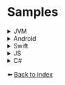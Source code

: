 # Samples
<details><summary>JVM</summary>

````kotlin
// TODO
````
</details>

<details><summary>Android</summary>

````kotlin
// TODO
````
</details>

<details><summary>Swift</summary>

````swift
// TODO
````
</details>

<details><summary>JS</summary>
In JavaScript, we have a sample made with Angular that shows how the SDK can be integrated into a web application

The sample represents a simple dashboard with the following functionalities provided by the SDK:
<ul>
    <li>User login</li>
    <li>Two-factor authentication</li>
    <li>List sites</li>
    <li>List locks for a site</li>
    <li>List users for a lock</li>
    <li>List lock activity</li>
    <li>Share a lock</li>
    <li>Revoke access to a lock</li>
    <li>Unlock a lock</li>
    <li>Update user display name</li>
    <li>Update user password</li>
    <li>Logout</li>
</ul>

![angular-login.png](media/samples/angular/angular-login.png)
![angular-login.png](media/samples/angular/main-dashboard.png)
![angular-login.png](media/samples/angular/share-lock.png)
</details>

<details><summary>C#</summary>

````csharp
// TODO
````
</details>

:arrow_left: [Back to index](01_INDEX.md)